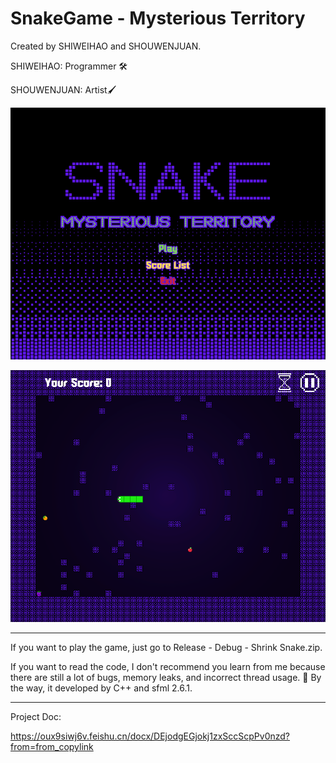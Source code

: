 # SnakeGame - Mysterious Territory

Created by SHIWEIHAO and SHOUWENJUAN.

SHIWEIHAO: Programmer 🛠️

SHOUWENJUAN: Artist🖌️

![](Content/Snipaste_2024-05-20_13-05-15.png)

![](Content/Snipaste_2024-05-20_13-06-42.png)

----

If you want to play the game, just go to Release - Debug - Shrink Snake.zip.

If you want to read the code, I don't recommend you learn from me because there are still a lot of bugs, memory leaks, and incorrect thread usage. 🤣 By the way, it developed by C++ and sfml 2.6.1.

---

Project Doc:

https://oux9siwj6v.feishu.cn/docx/DEjodgEGjokj1zxSccScpPv0nzd?from=from_copylink

